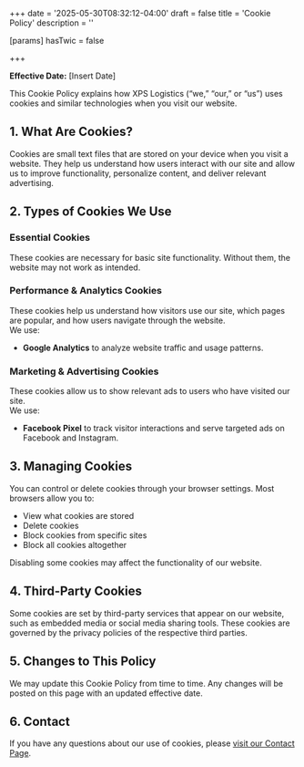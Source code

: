 +++
date = '2025-05-30T08:32:12-04:00'
draft = false
title = 'Cookie Policy'
description = ''

[params]
  hasTwic = false

+++

**Effective Date:** [Insert Date]

This Cookie Policy explains how XPS Logistics (“we,” “our,” or “us”) uses cookies and similar technologies when you visit our website.

## 1. What Are Cookies?

Cookies are small text files that are stored on your device when you visit a website. They help us understand how users interact with our site and allow us to improve functionality, personalize content, and deliver relevant advertising.

## 2. Types of Cookies We Use

### Essential Cookies  
These cookies are necessary for basic site functionality. Without them, the website may not work as intended.

### Performance & Analytics Cookies  
These cookies help us understand how visitors use our site, which pages are popular, and how users navigate through the website.  
We use:
- **Google Analytics** to analyze website traffic and usage patterns.

### Marketing & Advertising Cookies  
These cookies allow us to show relevant ads to users who have visited our site.  
We use:
- **Facebook Pixel** to track visitor interactions and serve targeted ads on Facebook and Instagram.

## 3. Managing Cookies

You can control or delete cookies through your browser settings. Most browsers allow you to:
- View what cookies are stored
- Delete cookies
- Block cookies from specific sites
- Block all cookies altogether

Disabling some cookies may affect the functionality of our website.

## 4. Third-Party Cookies

Some cookies are set by third-party services that appear on our website, such as embedded media or social media sharing tools. These cookies are governed by the privacy policies of the respective third parties.

## 5. Changes to This Policy

We may update this Cookie Policy from time to time. Any changes will be posted on this page with an updated effective date.

## 6. Contact

If you have any questions about our use of cookies, please [visit our Contact Page](/contact).
